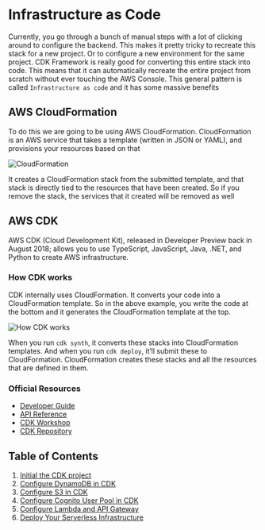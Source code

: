 # Infrastructure as Code

Currently, you go through a bunch of manual steps with a lot of clicking around to configure the backend. This makes it pretty tricky to recreate this stack for a new project. Or to configure a new environment for the same project. CDK Framework is really good for converting this entire stack into code. This means that it can automatically recreate the entire project from scratch without ever touching the AWS Console. This general pattern is called `Infrastructure as code` and it has some massive benefits

## AWS CloudFormation

To do this we are going to be using AWS CloudFormation. CloudFormation is an AWS service that takes a template (written in JSON or YAML), and provisions your resources based on that

![CloudFormation](https://d33wubrfki0l68.cloudfront.net/8d8130ee0ddaa46f5d0b19dffe1de91fff238aeb/23c47/assets/diagrams/how-cloudformation-works.png)

It creates a CloudFormation stack from the submitted template, and that stack is directly tied to the resources that have been created. So if you remove the stack, the services that it created will be removed as well

## AWS CDK

AWS CDK (Cloud Development Kit), released in Developer Preview back in August 2018; allows you to use TypeScript, JavaScript, Java, .NET, and Python to create AWS infrastructure.

### How CDK works

CDK internally uses CloudFormation. It converts your code into a CloudFormation template. So in the above example, you write the code at the bottom and it generates the CloudFormation template at the top.

![How CDK works](https://d33wubrfki0l68.cloudfront.net/d3eafac875a44ca3b5e5353c5a7646338d0801ee/e0470/assets/diagrams/how-cdk-works.png)

When you run `cdk synth`, it converts these stacks into CloudFormation templates. And when you run `cdk deploy`, it’ll submit these to CloudFormation. CloudFormation creates these stacks and all the resources that are defined in them.

### Official Resources

- [Developer Guide](https://docs.aws.amazon.com/cdk/latest/guide/home.html)
- [API Reference](https://docs.aws.amazon.com/cdk/api/latest/docs/aws-construct-library.html)
- [CDK Workshop](https://cdkworkshop.com/)
- [CDK Repository](https://github.com/aws/aws-cdk)

## Table of Contents
1. [Initial the CDK project](init.md)
1. [Configure DynamoDB in CDK](dynamo.md)
2. [Configure S3 in CDK](s3.md)
3. [Configure Cognito User Pool in CDK](cognito.md)
4. [Configure Lambda and API Gateway](api.md)
5. [Deploy Your Serverless Infrastructure](deploy.md)

